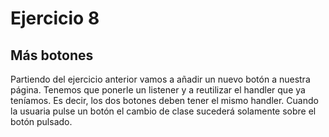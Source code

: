 # Ejercicio 8

## Más botones

Partiendo del ejercicio anterior vamos a añadir un nuevo botón a nuestra página. Tenemos que ponerle un listener y a reutilizar el handler que ya teníamos. Es decir, los dos botones deben tener el mismo handler.
Cuando la usuaria pulse un botón el cambio de clase sucederá solamente sobre el botón pulsado.
